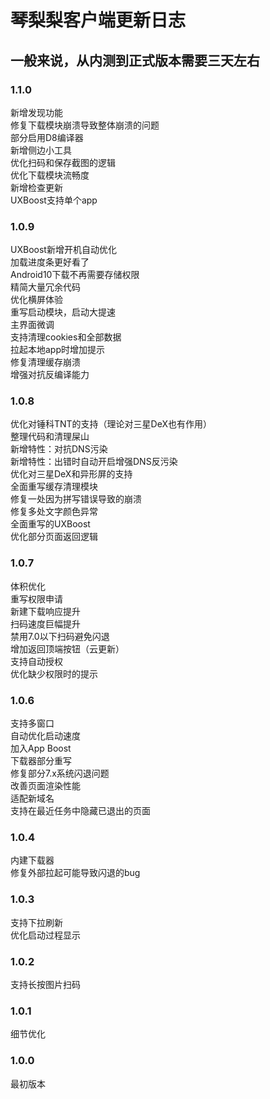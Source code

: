 # 琴梨梨客户端更新日志  

## 一般来说，从内测到正式版本需要三天左右  

### 1.1.0  
新增发现功能  
修复下载模块崩溃导致整体崩溃的问题  
部分启用D8编译器  
新增侧边小工具  
优化扫码和保存截图的逻辑  
优化下载模块流畅度  
新增检查更新  
UXBoost支持单个app  

### 1.0.9  
UXBoost新增开机自动优化  
加载进度条更好看了  
Android10下载不再需要存储权限  
精简大量冗余代码  
优化横屏体验  
重写启动模块，启动大提速  
主界面微调  
支持清理cookies和全部数据  
拉起本地app时增加提示  
修复清理缓存崩溃  
增强对抗反编译能力  

### 1.0.8  
优化对锤科TNT的支持（理论对三星DeX也有作用）  
整理代码和清理屎山  
新增特性：对抗DNS污染  
新增特性：出错时自动开启增强DNS反污染  
优化对三星DeX和异形屏的支持  
全面重写缓存清理模块  
修复一处因为拼写错误导致的崩溃  
修复多处文字颜色异常  
全面重写的UXBoost  
优化部分页面返回逻辑  

### 1.0.7  
体积优化  
重写权限申请  
新建下载响应提升  
扫码速度巨幅提升  
禁用7.0以下扫码避免闪退  
增加返回顶端按钮（云更新）  
支持自动授权  
优化缺少权限时的提示  

### 1.0.6  
支持多窗口  
自动优化启动速度  
加入App Boost  
下载器部分重写  
修复部分7.x系统闪退问题  
改善页面渲染性能  
适配新域名  
支持在最近任务中隐藏已退出的页面  

### 1.0.4  
内建下载器  
修复外部拉起可能导致闪退的bug  

### 1.0.3  
支持下拉刷新  
优化启动过程显示  

### 1.0.2  
支持长按图片扫码  

### 1.0.1  
细节优化  

### 1.0.0  
最初版本
